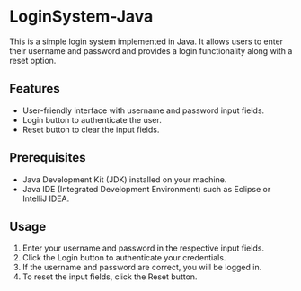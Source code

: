 # LoginSystem-Java
This is a simple login system implemented in Java. It allows users to enter their username and password and provides a login functionality along with a reset option.

## Features

- User-friendly interface with username and password input fields.
- Login button to authenticate the user.
- Reset button to clear the input fields.

## Prerequisites

- Java Development Kit (JDK) installed on your machine.
- Java IDE (Integrated Development Environment) such as Eclipse or IntelliJ IDEA.

## Usage

1. Enter your username and password in the respective input fields.
2. Click the Login button to authenticate your credentials.
3. If the username and password are correct, you will be logged in.
4. To reset the input fields, click the Reset button.
